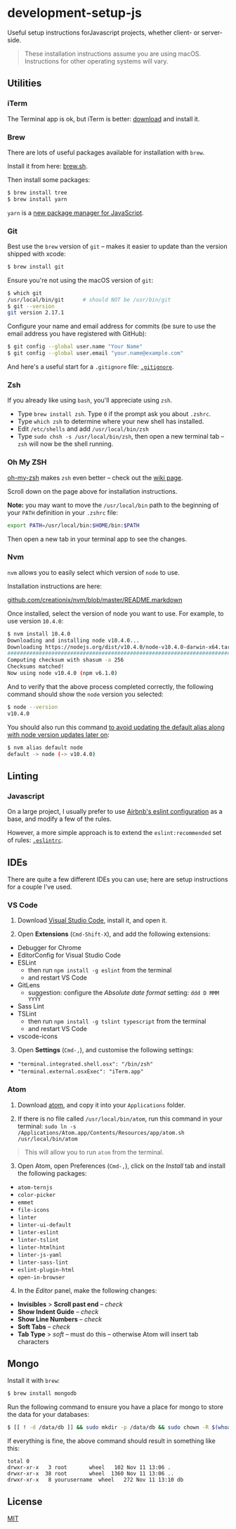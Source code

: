 # development-setup-js

Useful setup instructions forJavascript projects, whether client- or server-side.

> These installation instructions assume you are using macOS. Instructions for other operating systems will vary.

## Utilities

### iTerm

The Terminal app is ok, but iTerm is better: [download](https://www.iterm2.com/downloads.html) and install it.

### Brew

There are lots of useful packages available for installation with `brew`.

Install it from here: [brew.sh](http://brew.sh/#install).

Then install some packages:

```bash
$ brew install tree
$ brew install yarn
```

`yarn` is a [new package manager for JavaScript](https://code.facebook.com/posts/1840075619545360/yarn-a-new-package-manager-for-javascript/).

### Git

Best use the `brew` version of `git` &ndash; makes it easier to update than the version shipped with xcode:

``` sh
$ brew install git
```

Ensure you're not using the macOS version of `git`:

``` sh
$ which git
/usr/local/bin/git      # should NOT be /usr/bin/git
$ git --version
git version 2.17.1
```

Configure your name and email address for commits (be sure to use the email address you have registered with GitHub):

``` sh
$ git config --global user.name "Your Name"
$ git config --global user.email "your.name@example.com"
```

And here's a useful start for a `.gitignore` file: [`.gitignore`](.gitignore).

### Zsh

If you already like using `bash`, you'll appreciate using `zsh`.

- Type `brew install zsh`. Type `0` if the prompt ask you about `.zshrc`.
- Type `which zsh` to determine where your new shell has installed.
- Edit `/etc/shells` and add `/usr/local/bin/zsh`
- Type `sudo chsh -s /usr/local/bin/zsh`, then open a new terminal tab – `zsh` will now be the shell running.

### Oh My ZSH

[oh-my-zsh](http://ohmyz.sh/) makes `zsh` even better – check out the [wiki page](https://github.com/robbyrussell/oh-my-zsh/wiki).

Scroll down on the page above for installation instructions.

**Note:** you may want to move the `/usr/local/bin` path to the beginning of your `PATH` definition in your `.zshrc` file:

``` sh
export PATH=/usr/local/bin:$HOME/bin:$PATH
```

Then open a new tab in your terminal app to see the changes.

### Nvm

`nvm` allows you to easily select which version of `node` to use.

Installation instructions are here:

[github.com/creationix/nvm/blob/master/README.markdown](https://github.com/creationix/nvm/blob/master/README.markdown#install-script)

Once installed, select the version of node you want to use. For example, to use version `10.4.0`:

``` sh
$ nvm install 10.4.0
Downloading and installing node v10.4.0...
Downloading https://nodejs.org/dist/v10.4.0/node-v10.4.0-darwin-x64.tar.gz...
######################################################################## 100.0%
Computing checksum with shasum -a 256
Checksums matched!
Now using node v10.4.0 (npm v6.1.0)
```

And to verify that the above process completed correctly, the following command should show the `node` version you selected:

``` sh
$ node --version
v10.4.0
```

You should also run this command [to avoid updating the default alias along with node version updates later on](http://stackoverflow.com/a/31859164):

``` sh
$ nvm alias default node
default -> node (-> v10.4.0)
```

## Linting

### Javascript

On a large project, I usually prefer to use [Airbnb's eslint configuration](https://www.npmjs.com/package/eslint-config-airbnb) as a base, and modify a few of the rules.

However, a more simple approach is to extend the `eslint:recommended` set of rules: [`.eslintrc`](.eslintrc).

## IDEs

There are quite a few different IDEs you can use; here are setup instructions for a couple I've used.

### VS Code

1. Download [Visual Studio Code](https://code.visualstudio.com/download), install it, and open it.

2. Open **Extensions** (`Cmd-Shift-X`), and add the following extensions:

  - Debugger for Chrome
  - EditorConfig for Visual Studio Code
  - ESLint
    - then run `npm install -g eslint` from the terminal
    - and restart VS Code
  - GitLens
    - suggestion: configure the _Absolute date format_ setting: `ddd D MMM YYYY`
  - Sass Lint
  - TSLint
    - then run `npm install -g tslint typescript` from the terminal
    - and restart VS Code
  - vscode-icons

3. Open **Settings** (`Cmd-,`), and customise the following settings:

  - `"terminal.integrated.shell.osx": "/bin/zsh"`
  - `"terminal.external.osxExec": "iTerm.app"`

### Atom

1. Download [atom](https://atom.io/), and copy it into your `Applications` folder.

2. If there is no file called `/usr/local/bin/atom`, run this command in your terminal: `sudo ln -s /Applications/Atom.app/Contents/Resources/app/atom.sh /usr/local/bin/atom`

> This will allow you to run `atom` from the terminal.

3. Open Atom, open Preferences (`Cmd-,`), click on the _Install_ tab and install the following packages:

  - `atom-ternjs`
  - `color-picker`
  - `emmet`
  - `file-icons`
  - `linter`
  - `linter-ui-default`
  - `linter-eslint`
  - `linter-tslint`
  - `linter-htmlhint`
  - `linter-js-yaml`
  - `linter-sass-lint`
  - `eslint-plugin-html`
  - `open-in-browser`

4. In the _Editor_ panel, make the following changes:

  - **Invisibles** > **Scroll past end** – _check_
  - **Show Indent Guide** – _check_
  - **Show Line Numbers** – _check_
  - **Soft Tabs** – _check_
  - **Tab Type** > _soft_ – must do this – otherwise Atom will insert tab characters

## Mongo

Install it with `brew`:

``` sh
$ brew install mongodb
```

Run the following command to ensure you have a place for mongo to store the data for your databases:

``` sh
$ [[ ! -d /data/db ]] && sudo mkdir -p /data/db && sudo chown -R $(whoami) /data/db || ls -la /data
```

If everything is fine, the above command should result in something like this:

```
total 0
drwxr-xr-x   3 root       wheel   102 Nov 11 13:06 .
drwxr-xr-x  38 root       wheel  1360 Nov 11 13:06 ..
drwxr-xr-x   8 yourusername  wheel   272 Nov 11 13:10 db
```

## License

[MIT](LICENSE)
